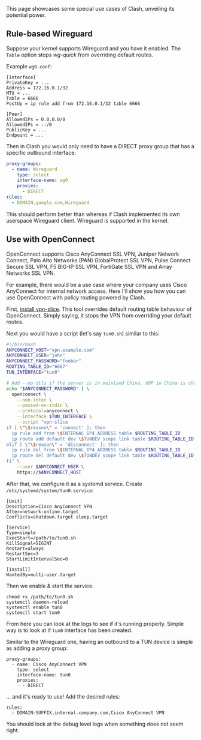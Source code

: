 This page showcases some special use cases of Clash, unveiling its potential power.

## Rule-based Wireguard
Suppose your kernel supports Wireguard and you have it enabled. 
The `Table` option stops *wg-quick* from overriding default routes.

Example `wg0.conf`:
```
[Interface]
PrivateKey = ...
Address = 172.16.0.1/32
MTU = ...
Table = 6666
PostUp = ip rule add from 172.16.0.1/32 table 6666

[Peer]
AllowedIPs = 0.0.0.0/0
AllowedIPs = ::/0
PublicKey = ...
Endpoint = ...
```

Then in Clash you would only need to have a DIRECT proxy group that has a specific outbound interface:

```yaml
proxy-groups:
  - name: Wireguard
    type: select
    interface-name: wg0
    proxies:
      - DIRECT
rules:
  - DOMAIN,google.com,Wireguard
```

This should perform better than whereas if Clash implemented its own userspace Wireguard client. Wireguard is supported in the kernel.

## Use with OpenConnect
OpenConnect supports Cisco AnyConnect SSL VPN, Juniper Network Connect, Palo Alto Networks (PAN) GlobalProtect SSL VPN, Pulse Connect Secure SSL VPN, F5 BIG-IP SSL VPN, FortiGate SSL VPN and Array Networks SSL VPN. 

For example, there would be a use case where your company uses Cisco AnyConnect for internal network access. Here I'll show you how you can use OpenConnect with policy routing powered by Clash.

First, [install vpn-slice](https://github.com/dlenski/vpn-slice#requirements). This tool overrides default routing table behaviour of OpenConnect. Simply saying, it stops the VPN from overriding your default routes.

Next you would have a script (let's say `tun0.sh`) similar to this:

```sh
#!/bin/bash
ANYCONNECT_HOST="vpn.example.com"
ANYCONNECT_USER="john"
ANYCONNECT_PASSWORD="foobar"
ROUTING_TABLE_ID="6667"
TUN_INTERFACE="tun0"

# Add --no-dtls if the server is in mainland China. UDP in China is choppy.
echo "$ANYCONNECT_PASSWORD" | \
  openconnect \
    --non-inter \
    --passwd-on-stdin \
    --protocol=anyconnect \
    --interface $TUN_INTERFACE \
    --script "vpn-slice
if [ \"\$reason\" = 'connect' ]; then
  ip rule add from \$INTERNAL_IP4_ADDRESS table $ROUTING_TABLE_ID
  ip route add default dev \$TUNDEV scope link table $ROUTING_TABLE_ID
elif [ \"\$reason\" = 'disconnect' ]; then
  ip rule del from \$INTERNAL_IP4_ADDRESS table $ROUTING_TABLE_ID
  ip route del default dev \$TUNDEV scope link table $ROUTING_TABLE_ID
fi" \
    --user $ANYCONNECT_USER \
    https://$ANYCONNECT_HOST
```

After that, we configure it as a systemd service. Create `/etc/systemd/system/tun0.service`:

```
[Unit]
Description=Cisco AnyConnect VPN
After=network-online.target
Conflicts=shutdown.target sleep.target

[Service]
Type=simple
ExecStart=/path/to/tun0.sh
KillSignal=SIGINT
Restart=always
RestartSec=3
StartLimitIntervalSec=0

[Install]
WantedBy=multi-user.target
```

Then we enable & start the service.

```
chmod +x /path/to/tun0.sh
systemctl daemon-reload
systemctl enable tun0
systemctl start tun0
```

From here you can look at the logs to see if it's running properly. Simple way is to look at if `tun0` interface has been created.

Similar to the Wireguard one, having an outbound to a TUN device is simple as adding a proxy group:

```
proxy-groups:
  - name: Cisco AnyConnect VPN
    type: select
    interface-name: tun0
    proxies:
      - DIRECT
```

... and it's ready to use! Add the desired rules:

```
rules:
  - DOMAIN-SUFFIX,internal.company.com,Cisco AnyConnect VPN
```

You should look at the debug level logs when something does not seem right.